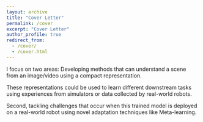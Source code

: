 ```yaml
---
layout: archive
title: "Cover Letter"
permalink: /cover
excerpt: "Cover Letter"
author_profile: true
redirect_from: 
  - /cover/
  - /cover.html
---
```



I focus on two areas: Developing methods that can understand a scene from an image/video using a compact representation.

These representations could be used to learn different downstream tasks using experiences from simulators or data collected by real-world robots. 

Second, tackling challenges that occur when this trained model is deployed on a real-world robot using novel adaptation techniques like Meta-learning. 
